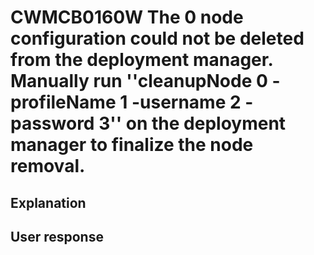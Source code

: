 # CWMCB0160W The 0 node configuration could not be deleted from the deployment manager. Manually run ''cleanupNode 0 -profileName 1 -username 2 -password 3'' on the deployment manager to finalize the node removal.

## Explanation

## User response